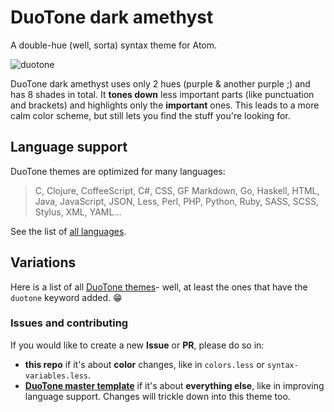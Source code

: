 # DuoTone dark amethyst

A double-hue (well, sorta) syntax theme for Atom.

![duotone](https://github.com/simurai/duotone-dark-sea-syntax/raw/master/docs/screenshot.png)

DuoTone dark amethyst uses only 2 hues (purple & another purple ;) and has 8 shades in total. It __tones down__ less important parts (like punctuation and brackets) and highlights only the __important__ ones. This leads to a more calm color scheme, but still lets you find the stuff you're looking for.

## Language support

DuoTone themes are optimized for many languages:

> C, Clojure, CoffeeScript, C#, CSS, GF Markdown, Go, Haskell, HTML, Java, JavaScript, JSON, Less, Perl, PHP, Python, Ruby, SASS, SCSS, Stylus, XML, YAML...

See the list of [all languages](/styles/languages).


## Variations

Here is a list of all [DuoTone themes](https://atom.io/themes/search?utf8=%E2%9C%93&q=keyword:duotone)- well, at least the ones that have the `duotone` keyword added. :grin:


### Issues and contributing

If you would like to create a new __Issue__ or __PR__, please do so in:

- __this repo__ if it's about __color__ changes, like in `colors.less` or `syntax-variables.less`.
- __[DuoTone master template](https://github.com/simurai/duotone-syntax)__ if it's about __everything else__, like in improving language support. Changes will trickle down into this theme too.
